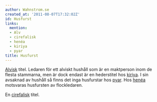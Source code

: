 ```yaml
---
author: Wahnstrom.se
created_at: '2011-08-07T17:32:02Z'
id: Husfurst
links:
  mention:
  - Alv
  - cirefalisk
  - henéa
  - kiriya
  - pyar
title: Husfurst
---
```


[Alvisk] titel. Ledaren för ett alviskt hushåll som är en maktperson inom de flesta stammarna, men
är dock endast är en hederstitel hos [kiriya]. I sin avsaknad av hushåll så finns det inga
husfurstar hos [pyar]. Hos [henéa] motsvaras husfursten av flockledaren.

En [cirefalisk] titel.

  [Alvisk]: Alv
  [kiriya]: kiriya
  [pyar]: pyar
  [henéa]: henéa
  [cirefalisk]: cirefalisk